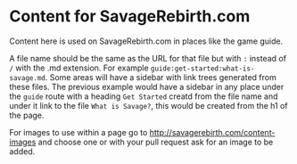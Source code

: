 Content for SavageRebirth.com
=================

Content here is used on SavageRebirth.com in places like the game guide.

A file name should be the same as the URL for that file but with `:` instead of `/` with the .md extension. For example `guide:get-started:what-is-savage.md`. 
Some areas will have a sidebar with link trees generated from these files. The previous example would have a sidebar in any place under the `guide` route with a heading `Get Started` creatd from the file name and under it link to the file `What is Savage?`, this would be created from the h1 of the page. 

For images to use within a page go to http://savagerebirth.com/content-images and choose one or with your pull request ask for an image to be added.
